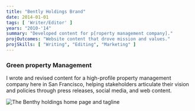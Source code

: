 ```yaml
---
title: "Bently Holdings Brand"
date: 2014-01-01
tags: [ 'Writer/Editor' ]
years: "2010-'14"
summary: "Developed content for p[roperty management company]."
projOutcomes: "Website content that drove mission and values."
projSkills: [ "Writing", "Editing", "Marketing" ]
---
```


### Green property Management 

I wrote and revised content for a high-profile property management company here in San Francisco, helping stakeholders articulate their vision and policies through press releases, social media, and web content. 

![The Benthy holdings home page and tagline](/bently-holdings.jpg)